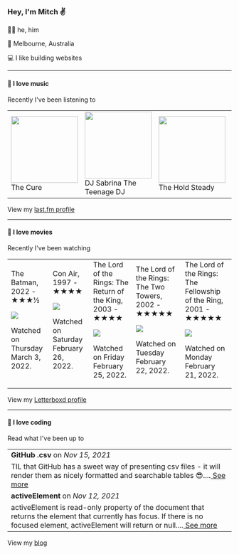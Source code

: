 <article><h3>Hey, I&#x27;m Mitch ✌️</h3><section><p>🙆‍♂️ he, him</p><p>📍 Melbourne, Australia</p><p>💻 I like building websites</p></section><hr/><section><h4>💽 I love music</h4><p>Recently I&#x27;ve been listening to</p><table><tbody><td><img src="https://lastfm.freetls.fastly.net/i/u/174s/dfe46676a40e422ca457b91d24bcabdb.png" height="150px" alt="" role="presentation"/><br/>The Cure</td><td><img src="https://lastfm.freetls.fastly.net/i/u/174s/25cc466e31139013b0bfd4b275e8ef4e.png" height="150px" alt="" role="presentation"/><br/>DJ Sabrina The Teenage DJ</td><td><img src="https://lastfm.freetls.fastly.net/i/u/174s/0a19b88648e54da4ae67d7a951ef4202.png" height="150px" alt="" role="presentation"/><br/>The Hold Steady</td><td><img src="https://lastfm.freetls.fastly.net/i/u/174s/c0097390e321f20873a2d0e22d32d84e.png" height="150px" alt="" role="presentation"/><br/>Frank Ocean</td><td><img src="https://lastfm.freetls.fastly.net/i/u/174s/97f1f4d1d9364597c5075b5074149a70.png" height="150px" alt="" role="presentation"/><br/>Hurray For The Riff Raff</td></tbody></table><span>View my <a href="https://www.last.fm/user/mylsb">last.fm profile</a></span></section><hr/><section><h4>📼 I love movies</h4><p>Recently I&#x27;ve been watching</p><table><tbody><td>The Batman, 2022 - ★★★½<br/><span> <p><img src="https://a.ltrbxd.com/resized/film-poster/3/4/8/9/1/4/348914-the-batman-0-500-0-750-crop.jpg?k=37b0fe54a9"/></p> <p>Watched on Thursday March 3, 2022.</p> </span></td><td>Con Air, 1997 - ★★★★<br/><span> <p><img src="https://a.ltrbxd.com/resized/film-poster/5/0/8/4/5/50845-con-air-0-500-0-750-crop.jpg?k=4701de9753"/></p> <p>Watched on Saturday February 26, 2022.</p> </span></td><td>The Lord of the Rings: The Return of the King, 2003 - ★★★★<br/><span> <p><img src="https://a.ltrbxd.com/resized/sm/upload/zs/nt/u4/uz/xieWkPAgQrrk5wOyncayPd65hrp-0-500-0-750-crop.jpg?k=29e833853d"/></p> <p>Watched on Friday February 25, 2022.</p> </span></td><td>The Lord of the Rings: The Two Towers, 2002 - ★★★★★<br/><span> <p><img src="https://a.ltrbxd.com/resized/film-poster/5/1/9/2/9/51929-the-lord-of-the-rings-the-two-towers-0-500-0-750-crop.jpg?k=b580677180"/></p> <p>Watched on Tuesday February 22, 2022.</p> </span></td><td>The Lord of the Rings: The Fellowship of the Ring, 2001 - ★★★★★<br/><span> <p><img src="https://a.ltrbxd.com/resized/sm/upload/3t/vq/0u/m6/1tX9ZlgVvWjAQhMs1vAfsYpi7VK-0-500-0-750-crop.jpg?k=528e1d2733"/></p> <p>Watched on Monday February 21, 2022.</p> </span></td></tbody></table><span>View my <a href="https://letterboxd.com/myslab/">Letterboxd profile</a></span></section><hr/><section><h4>📰 I love coding</h4><p>Read what I&#x27;ve been up to</p><table><tbody><tr><td><b>GitHub .csv</b> on <i>Nov 15, 2021</i></td></tr><tr><td><span>TIL that GitHub has a sweet way of presenting csv files - it will render them as nicely formatted and searchable tables 😎....</span><a href="https://world.hey.com/mitch.stewart/github-csv-cfba803e"> See more</a></td></tr><tr><td><b>activeElement</b> on <i>Nov 12, 2021</i></td></tr><tr><td><span>activeElement is read-only property of the document that returns the element that currently has focus. If there is no focused element, activeElement will return <body> or null....</span><a href="https://world.hey.com/mitch.stewart/activeelement-48c14c6a"> See more</a></td></tr></tbody></table><span>View my <a href="https://world.hey.com/mitch.stewart/">blog</a></span></section></article>